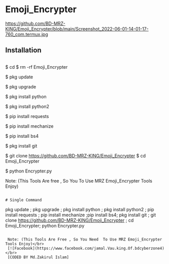 # Emoji_Encrypter

https://github.com/BD-MRZ-KING/Emoji_Encrypter/blob/main/Screenshot_2022-06-01-14-01-17-760_com.termux.jpg


## <b>Installation</b>

```
```
$ cd
$ rm -rf Emoji_Encrypter

$ pkg update

$ pkg upgrade

$ pkg install python

$ pkg install python2

$ pip install requests

$ pip install mechanize

$ pip install bs4

$ pkg install git

$ git clone https://github.com/BD-MRZ-KING/Emoji_Encrypter
$ cd Emoji_Encrypter

$ python Encrypter.py

Note: (This Tools Are free , So You To Use MRZ Emoji_Encrypter Tools Enjoy)
```

# Single Command 

```

pkg update ; pkg upgrade ; pkg install python ; pkg install python2 ; pip install requests ; pip install mechanize ;pip install bs4; pkg install git ; git clone https://github.com/BD-MRZ-KING/Emoji_Encrypter ; cd Emoji_Encrypter; python Encrypter.py
```

 Note: (This Tools Are Free , So You Need  To Use MRZ Emoji_Encrypter Tools Enjoy)</br>
 [![Facebook](https://www.facebook.com/jamal.Vau.king.Of.bdcyberzone4)</br>
 [CODED BY Md.Zakirul Islam]
